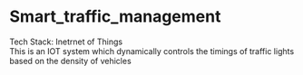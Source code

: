 # Smart_traffic_management
Tech Stack: Inetrnet of Things <br/>
This is an IOT system which dynamically controls the timings of traffic lights based on the density of vehicles
